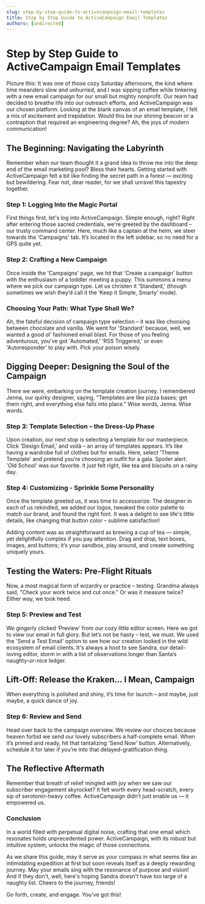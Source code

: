 ```yaml
---
slug: step-by-step-guide-to-activecampaign-email-templates
title: Step by Step Guide to ActiveCampaign Email Templates
authors: [undirected]
---
```



# Step by Step Guide to ActiveCampaign Email Templates

Picture this: It was one of those cozy Saturday afternoons, the kind where time meanders slow and unhurried, and I was sipping coffee while tinkering with a new email campaign for our small but mighty nonprofit. Our team had decided to breathe life into our outreach efforts, and ActiveCampaign was our chosen platform. Looking at the blank canvas of an email template, I felt a mix of excitement and trepidation. Would this be our shining beacon or a contraption that required an engineering degree? Ah, the joys of modern communication!

## The Beginning: Navigating the Labyrinth

Remember when our team thought it a grand idea to throw me into the deep end of the email marketing pool? Bless their hearts. Getting started with ActiveCampaign felt a bit like finding the secret path in a forest — exciting but bewildering. Fear not, dear reader, for we shall unravel this tapestry together.

### Step 1: Logging Into the Magic Portal

First things first, let's log into ActiveCampaign. Simple enough, right? Right after entering those sacred credentials, we're greeted by the dashboard – our trusty command center. Here, much like a captain at the helm, we steer towards the 'Campaigns' tab. It’s located in the left sidebar, so no need for a GPS quite yet.

### Step 2: Crafting a New Campaign

Once inside the 'Campaigns' page, we hit that 'Create a campaign' button with the enthusiasm of a toddler meeting a puppy. This summons a menu where we pick our campaign type. Let us christen it 'Standard,' (though sometimes we wish they’d call it the ‘Keep it Simple, Smarty’ mode).

### Choosing Your Path: What Type Shall We?

Ah, the fateful decision of campaign type selection – it was like choosing between chocolate and vanilla. We went for 'Standard' because, well, we wanted a good ol’ fashioned email blast. For those of you feeling adventurous, you've got 'Automated,' 'RSS Triggered,' or even 'Autoresponder' to play with. Pick your poison wisely.

## Digging Deeper: Designing the Soul of the Campaign

There we were, embarking on the template creation journey. I remembered Jenna, our quirky designer, saying, "Templates are like pizza bases; get them right, and everything else falls into place." Wise words, Jenna. Wise words.

### Step 3: Template Selection – the Dress-Up Phase

Upon creation, our next stop is selecting a template for our masterpiece. Click 'Design Email,' and voilà – an array of templates appears. It’s like having a wardrobe full of clothes but for emails. Here, select 'Theme Template' and pretend you’re choosing an outfit for a gala. Spoiler alert: 'Old School' was our favorite. It just felt right, like tea and biscuits on a rainy day.

### Step 4: Customizing - Sprinkle Some Personality

Once the template greeted us, it was time to accessorize. The designer in each of us rekindled, we added our logos, tweaked the color palette to match our brand, and found the right font. It was a delight to see life's little details, like changing that button color – sublime satisfaction!

Adding content was as straightforward as brewing a cup of tea — simple, yet delightfully complex if you pay attention. Drag and drop, text boxes, images, and buttons; it’s your sandbox, play around, and create something uniquely yours.

## Testing the Waters: Pre-Flight Rituals

Now, a most magical form of wizardry or practice – testing. Grandma always said, "Check your work twice and cut once." Or was it measure twice? Either way, we took heed.

### Step 5: Preview and Test

We gingerly clicked ‘Preview’ from our cozy little editor screen. Here we got to view our email in full glory. But let’s not be hasty – test, we must. We used the 'Send a Test Email' option to see how our creation looked in the wild ecosystem of email clients. It's always a hoot to see Sandra, our detail-loving editor, storm in with a list of observations longer than Santa’s naughty-or-nice ledger.

## Lift-Off: Release the Kraken... I Mean, Campaign

When everything is polished and shiny, it’s time for launch – and maybe, just maybe, a quick dance of joy.

### Step 6: Review and Send

Head over back to the campaign overview. We review our choices because heaven forbid we send our lovely subscribers a half-complete email. When it’s primed and ready, hit that tantalizing 'Send Now' button. Alternatively, schedule it for later if you’re into that delayed-gratification thing.

## The Reflective Aftermath

Remember that breath of relief mingled with joy when we saw our subscriber engagement skyrocket? It felt worth every head-scratch, every sip of serotonin-heavy coffee. ActiveCampaign didn’t just enable us — it empowered us.

### Conclusion

In a world filled with perpetual digital noise, crafting that one email which resonates holds unprecedented power. ActiveCampaign, with its robust but intuitive system, unlocks the magic of those connections.

As we share this guide, may it serve as your compass in what seems like an intimidating expedition at first but soon reveals itself as a deeply rewarding journey. May your emails sing with the resonance of purpose and vision! And if they don't, well, here's hoping Sandra doesn't have too large of a naughty list. Cheers to the journey, friends!

Go forth, create, and engage. You've got this!